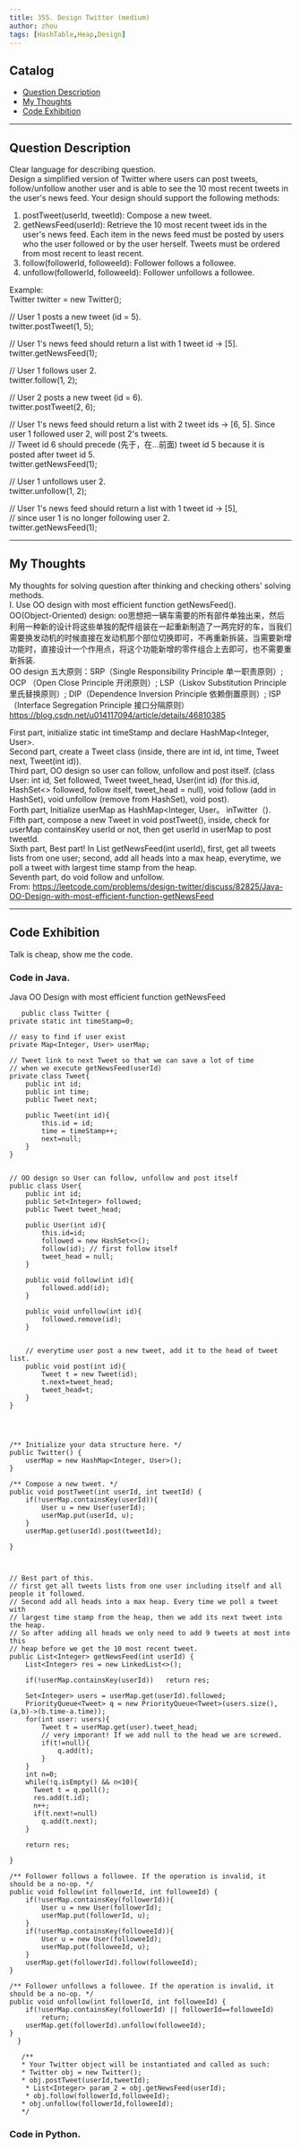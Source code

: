 ```yaml
---
title: 355. Design Twitter (medium)                  
author: zhou      
tags: [HashTable,Heap,Design]          
---
```


       

## Catalog  
+ [Question Description](#partI)
+ [My Thoughts](#partII)
+ [Code Exhibition](#partIII)

----------------------------------

## Question Description
Clear language for describing question.    
Design a simplified version of Twitter where users can post tweets, follow/unfollow another user and is able to see the 10 most recent tweets in the user's news feed. Your design should support the following methods:     
1. postTweet(userId, tweetId): Compose a new tweet.     
2. getNewsFeed(userId): Retrieve the 10 most recent tweet ids in the user's news feed. Each item in the news feed must be posted by users who the user followed or by the user herself. Tweets must be ordered from most recent to least recent.     
3. follow(followerId, followeeId): Follower follows a followee.     
4. unfollow(followerId, followeeId): Follower unfollows a followee.      

Example:     
Twitter twitter = new Twitter();     

// User 1 posts a new tweet (id = 5).     
twitter.postTweet(1, 5);      

// User 1's news feed should return a list with 1 tweet id -> [5].     
twitter.getNewsFeed(1);     

// User 1 follows user 2.    
twitter.follow(1, 2);    

// User 2 posts a new tweet (id = 6).    
twitter.postTweet(2, 6);     

// User 1's news feed should return a list with 2 tweet ids -> [6, 5]. Since user 1 followed user 2, will post 2's tweets.         
// Tweet id 6 should precede (先于，在...前面) tweet id 5 because it is posted after tweet id 5.     
twitter.getNewsFeed(1);      

// User 1 unfollows user 2.    
twitter.unfollow(1, 2);      

// User 1's news feed should return a list with 1 tweet id -> [5],     
// since user 1 is no longer following user 2.    
twitter.getNewsFeed(1);     


----------------------------------

## My Thoughts
My thoughts for solving question after thinking and checking others' solving methods.        
I. Use OO design with most efficient function getNewsFeed().    
OO(Object-Oriented) design: oo思想把一辆车需要的所有部件单独出来，然后利用一种新的设计将这些单独的配件组装在一起重新制造了一两完好的车，当我们需要换发动机的时候直接在发动机那个部位切换即可，不再重新拆装，当需要新增功能时，直接设计一个作用点，将这个功能新增的零件组合上去即可，也不需要重新拆装.   
OO design 五大原则：SRP（Single Responsibility Principle 单一职责原则）; OCP （Open Close Principle 开闭原则）; LSP（Liskov Substitution Principle 里氏替换原则）; DIP（Dependence Inversion Principle 依赖倒置原则）; ISP（Interface Segregation Principle 接口分隔原则）       
https://blog.csdn.net/u014117094/article/details/46810385      

First part, initialize static int timeStamp and declare HashMap<Integer, User>.      
Second part, create a Tweet class (inside, there are int id, int time, Tweet next, Tweet(int id)).      
Third part, OO design so user can follow, unfollow and post itself. (class User: int id, Set<Integer> followed, Tweet tweet_head, User(int id) (for this.id, HashSet<> followed, follow itself, tweet_head = null), void follow (add in HashSet), void unfollow (remove from HashSet), void post).      
Forth part, Initialize userMap as HashMap<Integer, User。 inTwitter（).      
Fifth part, compose a new Tweet in void postTweet(), inside, check for userMap containsKey userId or not, then get userId in userMap to post tweetId.     
Sixth part, Best part! In List<Integer> getNewsFeed(int userId), first, get all tweets lists from one user; second, add all heads into a max heap, everytime, we poll a tweet with largest time stamp from the heap.     
Seventh part, do void follow and unfollow.    
From: https://leetcode.com/problems/design-twitter/discuss/82825/Java-OO-Design-with-most-efficient-function-getNewsFeed      




----------------------------------

## Code Exhibition
Talk is cheap, show me the code.    
### Code in Java.     
Java OO Design with most efficient function getNewsFeed      

       public class Twitter {
	private static int timeStamp=0;

	// easy to find if user exist
	private Map<Integer, User> userMap;

	// Tweet link to next Tweet so that we can save a lot of time
	// when we execute getNewsFeed(userId)
	private class Tweet{
		public int id;
		public int time;
		public Tweet next;

		public Tweet(int id){
			this.id = id;
			time = timeStamp++;
			next=null;
		}
	}


	// OO design so User can follow, unfollow and post itself
	public class User{
		public int id;
		public Set<Integer> followed;
		public Tweet tweet_head;

		public User(int id){
			this.id=id;
			followed = new HashSet<>();
			follow(id); // first follow itself
			tweet_head = null;
		}

		public void follow(int id){
			followed.add(id);
		}

		public void unfollow(int id){
			followed.remove(id);
		}


		// everytime user post a new tweet, add it to the head of tweet list.
		public void post(int id){
			Tweet t = new Tweet(id);
			t.next=tweet_head;
			tweet_head=t;
		}
	}




	/** Initialize your data structure here. */
	public Twitter() {
		userMap = new HashMap<Integer, User>();
	}

	/** Compose a new tweet. */
	public void postTweet(int userId, int tweetId) {
		if(!userMap.containsKey(userId)){
			User u = new User(userId);
			userMap.put(userId, u);
		}
		userMap.get(userId).post(tweetId);

	}



	// Best part of this.
	// first get all tweets lists from one user including itself and all people it followed.
	// Second add all heads into a max heap. Every time we poll a tweet with 
	// largest time stamp from the heap, then we add its next tweet into the heap.
	// So after adding all heads we only need to add 9 tweets at most into this 
	// heap before we get the 10 most recent tweet.
	public List<Integer> getNewsFeed(int userId) {
		List<Integer> res = new LinkedList<>();

		if(!userMap.containsKey(userId))   return res;

		Set<Integer> users = userMap.get(userId).followed;
		PriorityQueue<Tweet> q = new PriorityQueue<Tweet>(users.size(), (a,b)->(b.time-a.time));
		for(int user: users){
			Tweet t = userMap.get(user).tweet_head;
			// very imporant! If we add null to the head we are screwed.
			if(t!=null){
				q.add(t);
			}
		}
		int n=0;
		while(!q.isEmpty() && n<10){
		  Tweet t = q.poll();
		  res.add(t.id);
		  n++;
		  if(t.next!=null)
			q.add(t.next);
		}

		return res;

	}

	/** Follower follows a followee. If the operation is invalid, it should be a no-op. */
	public void follow(int followerId, int followeeId) {
		if(!userMap.containsKey(followerId)){
			User u = new User(followerId);
			userMap.put(followerId, u);
		}
		if(!userMap.containsKey(followeeId)){
			User u = new User(followeeId);
			userMap.put(followeeId, u);
		}
		userMap.get(followerId).follow(followeeId);
	}

	/** Follower unfollows a followee. If the operation is invalid, it should be a no-op. */
	public void unfollow(int followerId, int followeeId) {
		if(!userMap.containsKey(followerId) || followerId==followeeId)
			return;
		userMap.get(followerId).unfollow(followeeId);
	}
      }

       /**
       * Your Twitter object will be instantiated and called as such:
       * Twitter obj = new Twitter();
       * obj.postTweet(userId,tweetId);
        * List<Integer> param_2 = obj.getNewsFeed(userId);
        * obj.follow(followerId,followeeId);
       * obj.unfollow(followerId,followeeId);
       */


### Code in Python.   



